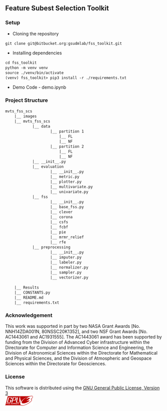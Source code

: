 ## Feature Subest Selection Toolkit

### Setup ###

* Cloning the repository
```
git clone git@bitbucket.org:gsudmlab/fss_toolkit.git
```

* Installing dependencies
```
cd fss_toolkit
python -m venv venv
source ./venv/bin/activate
(venv) fss_toolkit> pip3 install -r ./requirements.txt
```

* Demo Code - demo.ipynb

### Project Structure

```
mvts_fss_scs
    |__ images
    |__ mvts_fss_scs
            |__ data
                    |__ partition 1
                        |__ FL
                        |__ NF
                    |__ partition 2
                        |__ FL
                        |__ NF
            |__ __init__.py
            |__ evaluation
                    |__ __init__.py
                    |__ metric.py
                    |__ plotter.py
                    |__ multivariate.py
                    |__ univariate.py
            |__ fss
                    |__ __init__.py
                    |__ base_fss.py
                    |__ clever
                    |__ corona
                    |__ csfs
                    |__ fcbf
                    |__ pie
                    |__ mrmr_relief
                    |__ rfe
            |__ preprocessing
                    |__ __init__.py
                    |__ imputer.py
                    |__ labeler.py
                    |__ normalizer.py
                    |__ sampler.py
                    |__ vectorizer.py

    |__ Results
    |__ CONSTANTS.py
    |__ README.md
    |__ requirements.txt
```

### Acknowledgement
This work was supported in part by two NASA Grant Awards [No. NNH14ZDA001N, 80NSSC20K1352], and two NSF Grant Awards [No. AC1443061 and AC1931555]. The AC1443061 award has been supported by funding from the Division of Advanced Cyber infrastructure within the Directorate for Computer and Information Science and Engineering, the Division of Astronomical Sciences within the Directorate for Mathematical and Physical Sciences, and the Division of Atmospheric and Geospace Sciences within the Directorate for Geosciences.

### License
This software is distributed using the [GNU General Public License, Version 3](./LICENSE.txt)  
 ![alt text](./images/gplv3-88x31.png)